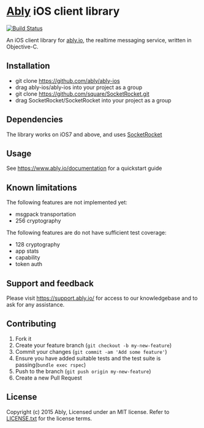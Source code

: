 # [Ably](https://www.ably.io) iOS client library

[![Build Status](https://travis-ci.org/ably/ably-ios.png)](https://travis-ci.org/ably/ably-ios)

An iOS client library for [ably.io](https://www.ably.io), the realtime messaging service, written in Objective-C.

## Installation

* git clone https://github.com/ably/ably-ios
* drag ably-ios/ably-ios into your project as a group
* git clone https://github.com/square/SocketRocket.git
* drag SocketRocket/SocketRocket into your project as a group

## Dependencies

The library works on iOS7 and above, and uses [SocketRocket](https://github.com/square/SocketRocket)

## Usage

See https://www.ably.io/documentation for a quickstart guide

## Known limitations

The following features are not implemented yet:

* msgpack transportation
* 256 cryptography

The following features are do not have sufficient test coverage:

* 128 cryptography
* app stats
* capability
* token auth

## Support and feedback

Please visit https://support.ably.io/ for access to our knowledgebase and to ask for any assistance.

## Contributing

1. Fork it
2. Create your feature branch (`git checkout -b my-new-feature`)
3. Commit your changes (`git commit -am 'Add some feature'`)
4. Ensure you have added suitable tests and the test suite is passing(`bundle exec rspec`)
4. Push to the branch (`git push origin my-new-feature`)
5. Create a new Pull Request

## License

Copyright (c) 2015 Ably, Licensed under an MIT license.  Refer to [LICENSE.txt](LICENSE.txt) for the license terms.
